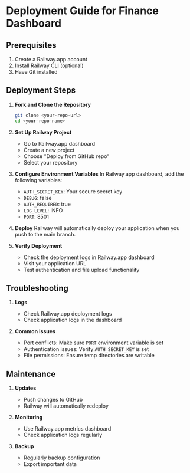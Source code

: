 # Deployment Guide for Finance Dashboard

## Prerequisites

1. Create a Railway.app account
2. Install Railway CLI (optional)
3. Have Git installed

## Deployment Steps

1. **Fork and Clone the Repository**
   ```bash
   git clone <your-repo-url>
   cd <your-repo-name>
   ```

2. **Set Up Railway Project**
   - Go to Railway.app dashboard
   - Create a new project
   - Choose "Deploy from GitHub repo"
   - Select your repository

3. **Configure Environment Variables**
   In Railway.app dashboard, add the following variables:
   - `AUTH_SECRET_KEY`: Your secure secret key
   - `DEBUG`: false
   - `AUTH_REQUIRED`: true
   - `LOG_LEVEL`: INFO
   - `PORT`: 8501

4. **Deploy**
   Railway will automatically deploy your application when you push to the main branch.

5. **Verify Deployment**
   - Check the deployment logs in Railway.app dashboard
   - Visit your application URL
   - Test authentication and file upload functionality

## Troubleshooting

1. **Logs**
   - Check Railway.app deployment logs
   - Check application logs in the dashboard

2. **Common Issues**
   - Port conflicts: Make sure `PORT` environment variable is set
   - Authentication issues: Verify `AUTH_SECRET_KEY` is set
   - File permissions: Ensure temp directories are writable

## Maintenance

1. **Updates**
   - Push changes to GitHub
   - Railway will automatically redeploy

2. **Monitoring**
   - Use Railway.app metrics dashboard
   - Check application logs regularly

3. **Backup**
   - Regularly backup configuration
   - Export important data 